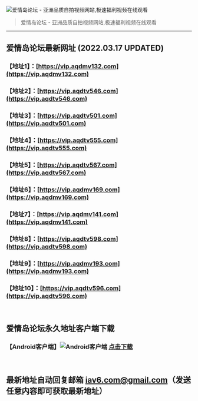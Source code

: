 ![爱情岛论坛 - 亚洲品质自拍视频网站,极速福利视频在线观看](http://ww1.sinaimg.cn/large/007drMcOgy1g5i6x3ua0xj30eg0393yo.jpg)
> 爱情岛论坛 - 亚洲品质自拍视频网站,极速福利视频在线观看

---

## 爱情岛论坛最新网址 (2022.03.17 UPDATED)
### 【地址1】：[https://vip.aqdmv132.com](https://vip.aqdmv132.com)
### 【地址2】：[https://vip.aqdtv546.com](https://vip.aqdtv546.com)
### 【地址3】：[https://vip.aqdtv501.com](https://vip.aqdtv501.com)
### 【地址4】：[https://vip.aqdtv555.com](https://vip.aqdtv555.com)
### 【地址5】：[https://vip.aqdtv567.com](https://vip.aqdtv567.com)
### 【地址6】：[https://vip.aqdmv169.com](https://vip.aqdmv169.com)
### 【地址7】：[https://vip.aqdmv141.com](https://vip.aqdmv141.com)
### 【地址8】：[https://vip.aqdtv598.com](https://vip.aqdtv598.com)
### 【地址9】：[https://vip.aqdmv193.com](https://vip.aqdmv193.com)
### 【地址10】：[https://vip.aqdtv596.com](https://vip.aqdtv596.com)
<br>

## 爱情岛论坛永久地址客户端下载
### 【Android客户端】![Android客户端](https://ww1.sinaimg.cn/large/007drMcOgy1fzljgv278jj300f00ia9t.jpg) [点击下载](https://app.aqdlt.app/v1/aqdlt_android_0828.apk)

<br>

## 最新地址自动回复邮箱 [iav6.com@gmail.com](mailto:iav6.com@gmail.com)（发送任意内容即可获取最新地址）
